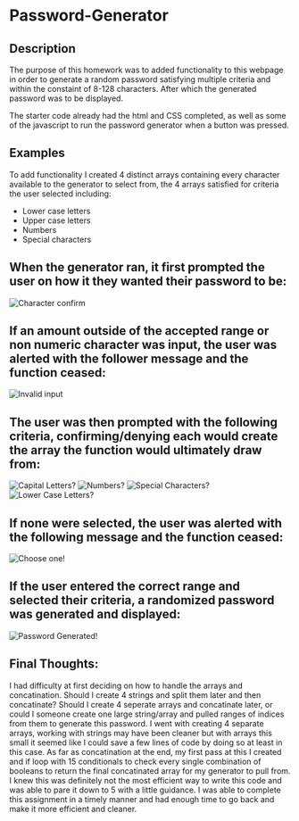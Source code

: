 # Password-Generator

## Description

The purpose of this homework was to added functionality to this webpage in order to generate a random password satisfying multiple criteria and within the constaint of 8-128 characters. After which the generated password was to be displayed.

The starter code already had the html and CSS completed, as well as some of the javascript to run the password generator when a button was pressed.


## Examples

To add functionality I created 4 distinct arrays containing every character available to the generator to select from, the 4 arrays satisfied for criteria the user selected including:
- Lower case letters
- Upper case letters
- Numbers
- Special characters


## When the generator ran, it first prompted the user on how it they wanted their password to be:

![Character confirm](./assets/images/pGenChar1.png)

## If an amount outside of the accepted range or non numeric character was input, the user was alerted with the follower message and the function ceased:

![Invalid input](./assets/images/pGenChar2.png)

## The user was then prompted with the following criteria, confirming/denying each would create the array the function would ultimately draw from:

![Capital Letters?](./assets/images/pGenCap.png) ![Numbers?](./assets/images/pGenNum.png) 
![Special Characters?](./assets/images/pGenSpec.png) ![Lower Case Letters?](./assets/images/pGenLow.png)

## If none were selected, the user was alerted with the following message and the function ceased:

![Choose one!](./assets/images/pGenError.png)

## If the user entered the correct range and selected their criteria, a randomized password was generated and displayed:

![Password Generated!](./assets/images/pGenOutput.png)

## Final Thoughts:

I had difficulty at first deciding on how to handle the arrays and concatination. Should I create 4 strings and split them later and then concatinate? Should I create 4 seperate arrays and concatinate later, or could I someone create one large string/array and pulled ranges of indices from them to generate this password. I went with creating 4 separate arrays, working with strings may have been cleaner but with arrays this small it seemed like I could save a few lines of code by doing so at least in this case. As far as concatination at the end, my first pass at this I created and if loop with 15 conditionals to check every single combination of booleans to return the final concatinated array for my generator to pull from. I knew this was definitely not the most efficient way to write this code and was able to pare it down to 5 with a little guidance. I was able to complete this assignment in a timely manner and had enough time to go back and make it more efficient and cleaner.



